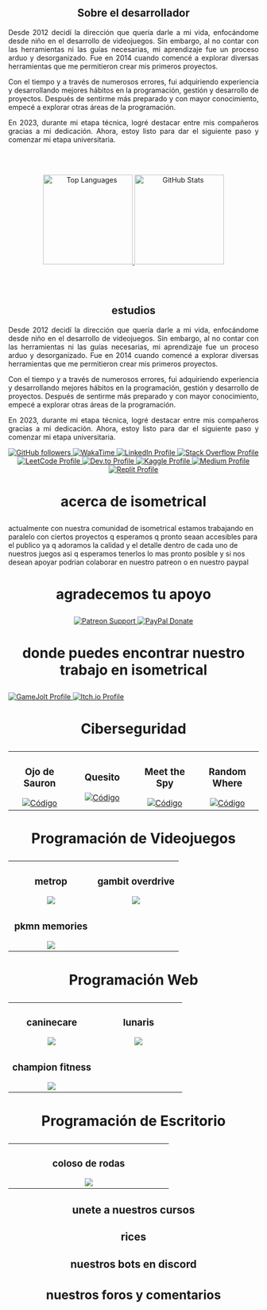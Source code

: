 <div>
<!-- Sobre mí -->
<section>
  <h1 align="center">Sobre el desarrollador</h1>
  <p align="justify">
    Desde 2012 decidí la dirección que quería darle a mi vida, enfocándome desde niño en el desarrollo de videojuegos. 
    Sin embargo, al no contar con las herramientas ni las guías necesarias, mi aprendizaje fue un proceso arduo y 
    desorganizado. Fue en 2014 cuando comencé a explorar diversas herramientas que me permitieron crear mis primeros 
    proyectos.
  </p>
  <p align="justify">
    Con el tiempo y a través de numerosos errores, fui adquiriendo experiencia y desarrollando mejores hábitos en la 
    programación, gestión y desarrollo de proyectos. Después de sentirme más preparado y con mayor conocimiento, empecé 
    a explorar otras áreas de la programación.
  </p>
  <p align="justify">
    En 2023, durante mi etapa técnica, logré destacar entre mis compañeros gracias a mi dedicación. Ahora, estoy listo 
    para dar el siguiente paso y comenzar mi etapa universitaria.
  </p>
</section>
<br></br>

<!--estadisticas -->
<p align="center">
<a href="https://github.com/miguelacaceresrios">
<img height="180em" src="https://github-readme-stats.vercel.app/api/top-langs/?username=miguelacaceresrios&layout=compact&langs_count=8&theme=dark" alt="Top Languages"/>
</a>
<a href="https://github.com/miguelacaceresrios">
<img height="180em" src="https://github-readme-stats-eight-theta.vercel.app/api?username=miguelacaceresrios&show_icons=true&theme=dark&include_all_commits=true&count_private=true" alt="GitHub Stats"/>
</a>
</p>

<br></br>

<!-- preparacion academica -->
<section>
  <h1 align="center">estudios</h1>
  <p align="justify">
    Desde 2012 decidí la dirección que quería darle a mi vida, enfocándome desde niño en el desarrollo de videojuegos. 
    Sin embargo, al no contar con las herramientas ni las guías necesarias, mi aprendizaje fue un proceso arduo y 
    desorganizado. Fue en 2014 cuando comencé a explorar diversas herramientas que me permitieron crear mis primeros 
    proyectos.
  </p>
  <p align="justify">
    Con el tiempo y a través de numerosos errores, fui adquiriendo experiencia y desarrollando mejores hábitos en la 
    programación, gestión y desarrollo de proyectos. Después de sentirme más preparado y con mayor conocimiento, empecé 
    a explorar otras áreas de la programación.
  </p>
  <p align="justify">
    En 2023, durante mi etapa técnica, logré destacar entre mis compañeros gracias a mi dedicación. Ahora, estoy listo 
    para dar el siguiente paso y comenzar mi etapa universitaria.
  </p>
</section>



<!-- Iconos del perfil -->
<p align="center">
  <a href="https://github.com/miguelacaceresrios" target="_blank">
    <img src="https://img.shields.io/github/followers/miguelacaceresrios?style=social" alt="GitHub followers">
  </a>
  <a href="https://wakatime.com/@miguelacaceresrios" target="_blank">
    <img src="https://img.shields.io/badge/WakaTime-Profile-blue?style=flat-square&logo=wakatime" alt="WakaTime">
  </a>
  <a href="https://www.linkedin.com/in/miguelacaceresrios/" target="_blank">
    <img src="https://img.shields.io/badge/LinkedIn-Profile-blue?style=for-the-badge&logo=linkedin&logoColor=white" alt="LinkedIn Profile">
  </a>
  <a href="https://stackoverflow.com/users/23922871" target="_blank">
    <img src="https://img.shields.io/badge/StackOverflow-Profile-orange?style=for-the-badge&logo=stackoverflow&logoColor=white" alt="Stack Overflow Profile">
  </a>
  <a href="https://leetcode.com/u/miguelacaceresrios/" target="_blank">
    <img src="https://img.shields.io/badge/LeetCode-Profile-orange?style=for-the-badge&logo=leetcode&logoColor=white" alt="LeetCode Profile">
  </a>
  <a href="https://dev.to/miguelacaceresrios" target="_blank">
    <img src="https://img.shields.io/badge/Dev.to-Profile-blue?style=for-the-badge&logo=dev.to&logoColor=white" alt="Dev.to Profile">
  </a>
  <a href="https://www.kaggle.com/miguelangelcacers" target="_blank">
    <img src="https://img.shields.io/badge/Kaggle-Profile-blue?style=for-the-badge&logo=kaggle&logoColor=white" alt="Kaggle Profile">
  </a>
  <a href="https://medium.com/@miguelacaceresrios" target="_blank">
    <img src="https://img.shields.io/badge/Medium-Profile-green?style=for-the-badge&logo=medium&logoColor=white" alt="Medium Profile">
  </a>


  <a href="https://replit.com/@miguel-angel501" target="_blank">
    <img src="https://img.shields.io/badge/Replit-Profile-blue?style=for-the-badge&logo=replit&logoColor=white" alt="Replit Profile">
  </a>
</p>


<!-- info relacion proyectos -->

<h1>
   <p align="center">
acerca de isometrical</h1>
<p>
   actualmente con nuestra comunidad de isometrical estamos trabajando en paralelo con ciertos proyectos q esperamos q pronto seaan 
   accesibles para el publico ya q adoramos la calidad y el detalle dentro de cada uno de nuestros juegos asi q esperamos tenerlos lo 
   mas pronto posible y si nos desean apoyar podrian colaborar en nuestro patreon o en nuestro paypal




<!-- si deseas apoyarnoss -->  
<h1>
   <p align="center">
agradecemos tu apoyo</h1>
<p>



<!-- badges proyectos -->

<p align="center">
<a href="https://www.patreon.com/c/user?u=104187367" target="_blank">
<img src="https://img.shields.io/badge/Patreon-Support-red?style=for-the-badge&logo=patreon&logoColor=white" alt="Patreon Support">
</a>
<a href="https://www.paypal.me/YOUR_PAYPAL_LINK" target="_blank">
<img src="https://img.shields.io/badge/PayPal-Donate-blue?style=for-the-badge&logo=paypal&logoColor=white" alt="PayPal Donate">
</a></p>


<!-- badges proyectos -->


<h1>
   <p align="center">
donde puedes encontrar nuestro trabajo en isometrical</h1>
<p>
  <a href="https://gamejolt.com/@miguelangelcaceresrios" target="_blank">
    <img src="https://img.shields.io/badge/GameJolt-Profile-blue?style=for-the-badge&logo=gamejolt&logoColor=white" alt="GameJolt Profile">
  </a>

  <a href="https://miguelacaceresrios.itch.io/" target="_blank">
    <img src="https://img.shields.io/badge/Itch.io-Profile-pink?style=for-the-badge&logo=itch.io&logoColor=white" alt="Itch.io Profile">
  </a>


<!-- mis proyectos -->

<h1>
<p align="center">
Ciberseguridad
</h1>

<p align="center">
  <table>
    <tr>
      <td width="25%">
        <h3 align="center">Ojo de Sauron</h3>
        <div align="center">
          <a href="https://github.com/miguelacaceresrios/screen-logger-" target="_blank">
            <img src="https://img.shields.io/badge/CÓDIGO-ffffff?style=for-the-badge&logo=github&logoColor=black" alt="Código">
          </a>
        </div>
      </td>
      
<td width="25%">
        <h3 align="center">Quesito</h3>
     <div align="center">
          <a href="" target="_blank">
            <img src="https://img.shields.io/badge/CÓDIGO-ffffff?style=for-the-badge&logo=github&logoColor=black" alt="Código">
          </a>
        </div>
      </td>

<td width="25%">
        <h3 align="center">Meet the Spy</h3>
        <div align="center">
          <a href="" target="_blank">
            <img src="https://img.shields.io/badge/CÓDIGO-ffffff?style=for-the-badge&logo=github&logoColor=black" alt="Código">
          </a>
        </div>
      </td>

   <td width="25%">
        <h3 align="center">Random Where</h3>
        <div align="center">
          <a href="" target="_blank">
            <img src="https://img.shields.io/badge/CÓDIGO-ffffff?style=for-the-badge&logo=github&logoColor=black" alt="Código">
          </a>
        </div>
      </td>
    </tr>
  </table>
</p>



<!-- videojuegos -->
<h1>
<p align="center">
Programación de Videojuegos
</h1>


<table>
<tr>
<td width="50%">
<h3 align="center">metrop</h3>
<div align="center">
<a href="" target="_blank">
<img src="https://img.shields.io/badge/CÓDIGO-ffffff?style=for-the-badge&logo=github&logoColor=black">
</a></div></td>

<td width="50%">
<h3 align="center">gambit overdrive</h3>
<div align="center">
<a href="" target="_blank">
<img src="https://img.shields.io/badge/CÓDIGO-ffffff?style=for-the-badge&logo=github&logoColor=black">
</a></div></td></tr>
    
<td width="50%">
<h3 align="center">pkmn memories </h3>
<div align="center">
<a href="" target="_blank">
<img src="https://img.shields.io/badge/CÓDIGO-ffffff?style=for-the-badge&logo=github&logoColor=black">
</a></div></td></tr>
</table>


<!-- web -->
<h1>
<p align="center">
Programación Web
</h1>

<table>
<tr>
<td width="50%">
<h3 align="center">caninecare</h3>
<div align="center">
<a href="" target="_blank">
<img src="https://img.shields.io/badge/CÓDIGO-ffffff?style=for-the-badge&logo=github&logoColor=black">
</a></div></td>
    
<td width="50%">
<h3 align="center">lunaris</h3>
<div align="center">
<a href="" target="_blank">
<img src="https://img.shields.io/badge/CÓDIGO-ffffff?style=for-the-badge&logo=github&logoColor=black">
</a></div></td></tr>

<td width="50%">
<h3 align="center">champion fitness</h3>
<div align="center">
<a href="" target="_blank">
<img src="https://img.shields.io/badge/CÓDIGO-ffffff?style=for-the-badge&logo=github&logoColor=black">
</a></div></td></tr>
</table>


<!-- escritorio -->
<h1>
<p align="center">
Programación de Escritorio
</h1>

<table>
<td width="50%">
<h3 align="center">coloso de rodas</h3>
<div align="center">
<a href="" target="_blank">
<img src="https://img.shields.io/badge/CÓDIGO-ffffff?style=for-the-badge&logo=github&logoColor=black">
</a></div></td></tr>
</table>







<section>
  <h1 align="center">unete a nuestros cursos</h1>
  <p align="justify">
  
  </p>

<!-- rice -->
  <h1>
<p align="center">
rices 
</h1>

<h1>
<p align="center">
nuestros bots en discord



<section>
  <h1 align="center">nuestros foros y comentarios</h1>
  <p align="justify">
  
  </p>






  
</h1>
